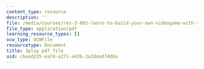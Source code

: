 ```yaml
---
content_type: resource
description: ''
file: /media/courses/res-3-003-learn-to-build-your-own-videogame-with-the-unity-game-engine-and-microsoft-kinect-january-iap-2017/cbead235ea74a271a43b2a2dead74dba_JJRijRD4l-g.pdf
file_type: application/pdf
learning_resource_types: []
ocw_type: OCWFile
resourcetype: Document
title: 3play pdf file
uid: cbead235-ea74-a271-a43b-2a2dead74dba
---
```

